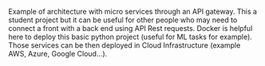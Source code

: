 Example of architecture with micro services through an API gateway.
This a student project but it can be useful for other people who may need to connect a front with a back end using API Rest requests.
Docker is helpful here to deploy this basic python project (useful for ML tasks for example). Those services can be then deployed in Cloud Infrastructure (example AWS, Azure, Google Cloud...).
